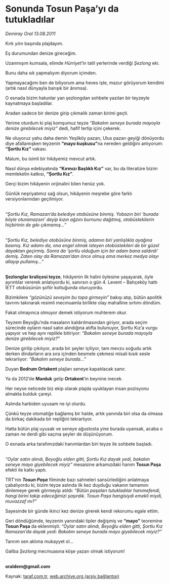 # Sonunda Tosun Paşa’yı da tutukladılar

*Demiray Oral 13.08.2011*

<div class="yazi"><p>Kırk yılın başında plajdayım.</p>
<p>Eş durumundan denize gireceğim.</p>
<p>Uzanmışım kumsala, elimde <i>Hürriyet</i>’in tatil yerlerinde verdiği <i>Şezlong</i> eki.</p>
<p>Bunu daha sık yapmalıyım diyorum içimden.</p>
<p>Yapmayacağımı ben de biliyorum ama heves işte, mazur görüyorum kendimi (artık nasıl dünyayla barışık bir ânımsa).</p>
<p>O esnada bizim hatunlar yan şezlongdan sohbete yazılan bir teyzeyle kaynatmaya başladılar.</p>
<p>Aradan sadece bir denize girip çıkmalık zaman birimi geçti.</p>
<p>Yerime oturdum ki plaj komşumuz teyze <i>“Bakalım seneye burada mayoyla denize girebilecek miyiz”</i> dedi, hafif tertip içini çekerek.</p>
<p>Ne oluyoruz yahu daha demin Yeşilköy pazarı, Ulus pazarı geyiği dönüyordu diye afallamışken teyzenin <b>“mayo kuşkusu”</b>na nereden geldiğini anlıyorum: <b>“Şortlu Kız”</b> vakası.</p>
<p>Malum, bu isimli bir hikâyemiz mevcut artık.</p>
<p>Nasıl dünya edebiyatında <b>“Kırmızı Başlıklı Kız”</b> var, bu da literatüre bizim memleketin katkısı, <b>“Şortlu Kız”</b>.</p>
<p>Gerçi bizim hikâyenin orijinalini bilen henüz yok.</p>
<p>Günlük neşriyatımız sağ olsun, hikâyenin meşrebe göre farklı versiyonlarından geçilmiyor.</p>
<p><i><br/>“Şortlu Kız, Ramazan’da belediye otobüsüne binmiş. Yobazın biri ‘burada böyle oturamazsın’ deyip kızın ağzını burnunu dağıtmış, otobüstekilerin hiçbirinin de gıkı çıkmamış...”</i></p>
<p><i><br/>“Şortlu Kız, belediye otobüsüne binmiş, adamın biri yanlışlıkla ayağına basmış. Kız adamı da, ona engel olmak isteyen otobüstekileri de bir güzel dayaktan geçirmiş. Sonra da ‘şortlu olduğum için bir adam bana saldırdı’ demiş. Zaten olay da Ramazan’dan önce olmuş ama merkez medya olayı allayıp pullamış...”</i></p>
<p><b><br/>Şezlonglar kraliçesi teyze</b>, hikâyenin ilk halini öylesine yaşayarak, öyle ayrıntılar vererek anlatıyordu ki, sanırsın o gün 4. Levent – Bahçeköy hattı İETT otobüsünün şoför koltuğunda oturuyordu.</p>
<p>Bizimkilere <i>“gözünüzü seveyim bu topa girmeyin”</i> bakışı atıp, bütün apolitik tavrımı takınarak resimli mecmuamla birlikte olay mahalline sırtımı döndüm.</p>
<p>Fakat olmayınca olmuyor demek istiyorum muhterem okur.</p>
<p>Teyzem Beyoğlu’nda masaların kaldırılmasından giriyor, arada seçim sürecinde oyların nasıl satın alındığına atıfta bulunuyor, Şortlu Kız’a vurgu yapıyor ve hep aynı replikle bitiriyor: <i>“Bakalım seneye burada mayoyla denize girebilecek miyiz?”</i></p>
<p>Denize girilip çıkılıyor, arada bir şeyler içiliyor, tam mevzu soğudu artık derken dindarların ara sıra içinden besmele çekmesi misali kısık sesle tekrarlıyor: <i>“Bakalım seneye burada...”</i></p>
<p>Duyan <b>Bodrum Ortakent</b> plajları seneye kapatılacak sanır.</p>
<p>Ya da 2012’de <b>Marduk</b> gelip <b>Ortakent</b>’in beynine inecek.</p>
<p>Her neyse neticede biz ekip olarak plajda uyuklayan insan pozisyonu almakta bulduk çareyi.</p>
<p>Aslında harbiden uyusam ne iyi olurdu.</p>
<p>Çünkü teyze otomatiğe bağlamış bir halde, artık yanında biri olsa da olmasa da birkaç dakikada bir repliğini tekrarlıyor.</p>
<p>Hatta bütün plaj uyusak ve seneye ağustosta yine burada uyansak, acaba o zaman ne derdi gibi saçma şeyler de düşünüyorum.</p>
<p>O esnada arka tarafımızdaki hanımlardan biri teyze ile sohbete başladı.</p>
<p><i><br/>“Oylar satın alındı, Beyoğlu elden gitti, Şortlu Kız dayak yedi, bakalım seneye mayo giyebilecek miyiz”</i> mesaisine arkamızdaki hanım <b>Tosun Paşa</b> efekti ile katkı yaptı.</p>
<p>TRT’nin <b><i>Tosun Paşa</i></b> filminde bazı sahneleri sansürlediğini anlatmaya çabalıyordu ki, bizim teyze aslında ilk kez duyduğu vakanın tamamını dinlemeye gerek görmeyip atıldı: <i>“Bütün paşaları tutukladılar hanımefendi, hangi birini takip edeceğimizi şaşırdık. Tosun Paşa hangisiydi emekli miydi, muvazzaf mı?”</i></p>
<p>Sayesinde bir günde ikinci kez denize girerek kendi rekorumu egale ettim.</p>
<p>Geri döndüğümde, teyzenin yanındaki tipler değişmiş ve <b>“mayo”</b> teoremine <b>Tosun Paşa</b> da eklenmişti: <i>“Oylar satın alındı, Beyoğlu elden gitti, Şortlu Kız Ramazan’da dayak yedi: Bakalım seneye burada mayo giyebilecek miyiz?”</i></p>
<p>Tanrım sen aklıma mukayyet ol...</p>
<p>Galiba <i>Şezlong</i> mecmuasına köşe yazarı olmak istiyorum!</p>
<p><b><br/>oraldem@gmail.com</b></p>
</div>

Kaynak: [taraf.com.tr](http://www.taraf.com.tr/demiray-oral/makale-sonunda-tosun-pasa-yi-da-tutukladilar.htm), [web.archive.org (arşiv bağlantısı)](http://web.archive.org/web/20130831185709/http://www.taraf.com.tr/demiray-oral/makale-sonunda-tosun-pasa-yi-da-tutukladilar.htm)

